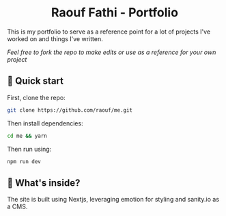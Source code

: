 <h1 align="center">
  Raouf Fathi - Portfolio
</h1>

This is my portfolio to serve as a reference point for a lot of projects I've worked on and things I've written.

_Feel free to fork the repo to make edits or use as a reference for your own project_

## 🚀 Quick start

First, clone the repo:

```sh
git clone https://github.com/raouf/me.git
```

Then install dependencies:

```sh
cd me && yarn
```

Then run using:

```sh
npm run dev
```

## 🧐 What's inside?

The site is built using Nextjs, leveraging emotion for styling and sanity.io as a CMS.
